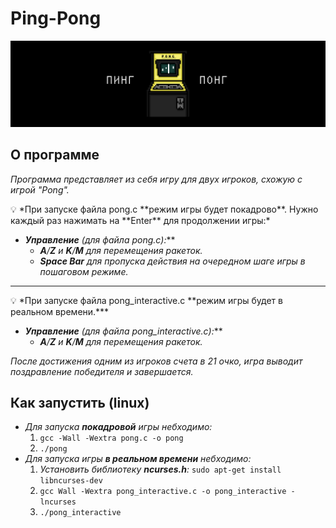 # Ping-Pong

![dayp01.png](img/pong.png)

## О программе

*Программа представляет из себя игру для двух игроков, схожую с игрой "Pong".*

<aside>
💡 *При запуске файла pong.c **режим игры будет покадрово**. Нужно каждый раз нажимать на **Enter** для продолжении игры:*

</aside>

- ***Управление** (для файла pong.c)**:***
    - ***A**/**Z** и **K**/**M** для перемещения ракеток.*
    - ***Space Bar** для пропуска действия на очередном шаге игры в пошаговом режиме.*

---

<aside>
💡 *При запуске файла pong_interactive.c **режим игры будет в реальном времени.***

</aside>

- ***Управление** (для файла pong_interactive.c)**:***
    - ***A**/**Z** и **K**/**M** для перемещения ракеток.*

*После достижения одним из игроков счета в 21 очко, игра выводит поздравление победителя и завершается.*

## Как запустить (linux)

- *Для запуска **покадровой** игры небходимо:*
    1. `gcc -Wall -Wextra pong.c -o pong`
    2. `./pong`
- *Для запуска игры **в реальном времени** небходимо:*
    1.  *Установить библиотеку **ncurses.h**:* `sudo apt-get install libncurses-dev`
    2. `gcc Wall -Wextra pong_interactive.c -o pong_interactive -lncurses`
    3. `./pong_interactive`